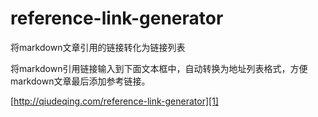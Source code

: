 # reference-link-generator
将markdown文章引用的链接转化为链接列表

将markdown引用链接输入到下面文本框中，自动转换为地址列表格式，方便markdown文章最后添加参考链接。

[http://qiudeqing.com/reference-link-generator][1]

[1]: http://qiudeqing.com/reference-link-generator/

